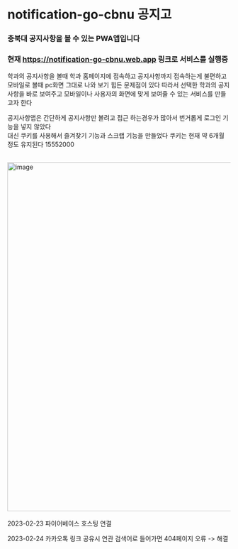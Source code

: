 # notification-go-cbnu 공지고
### 충북대 공지사항을 볼 수 있는 PWA앱입니다
### 현재 https://notification-go-cbnu.web.app 링크로 서비스를 실행중
학과의 공지사항을 볼때 학과 홈페이지에 접속하고 공지사항까지 접속하는게 불편하고 모바일로 볼때 pc화면 그대로 나와 보기 힘든 문제점이 있다
따라서 선택한 학과의 공지사항을 바로 보여주고 모바일이나 사용자의 화면에 맞게 보여줄 수 있는 서비스를 만들고자 한다<br/>

공지사항앱은 간단하게 공지사항만 볼려고 접근 하는경우가 많아서 번거롭게 로그인 기능을 넣지 않았다<br/>
대신 쿠키를 사용해서 즐겨찾기 기능과 스크랩 기능을 만들었다 쿠키는 현재 약 6개월 정도 유지된다 15552000 <br/>

<br/>

<img width="786" alt="image" src="https://user-images.githubusercontent.com/80758613/218243517-b64fc273-ee0f-4308-a73e-9822157ac6d8.png">
&nbsp;
<br/>
2023-02-23 파이어베이스 호스팅 연결<br/>

2023-02-24 카카오톡 링크 공유시 연관 검색어로 들어가면 404페이지 오류 -> 해결<br/>

